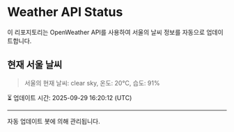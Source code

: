 
# Weather API Status

이 리포지토리는 OpenWeather API를 사용하여 서울의 날씨 정보를 자동으로 업데이트합니다.

## 현재 서울 날씨
> 서울의 현재 날씨: clear sky, 온도: 20°C, 습도: 91%

⏳ 업데이트 시간: 2025-09-29 16:20:12 (UTC)

---
자동 업데이트 봇에 의해 관리됩니다.
